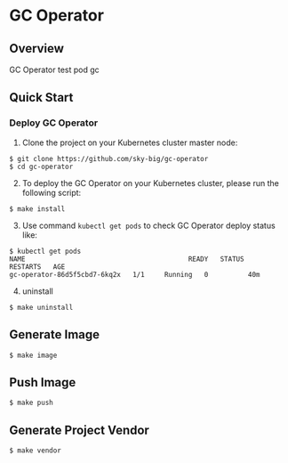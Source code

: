# GC Operator

## Overview

GC Operator test pod gc

## Quick Start

### Deploy GC Operator

1. Clone the project on your Kubernetes cluster master node:

```
$ git clone https://github.com/sky-big/gc-operator
$ cd gc-operator
```

2. To deploy the GC Operator on your Kubernetes cluster, please run the following script:

```
$ make install
```

3. Use command ```kubectl get pods``` to check GC Operator deploy status like:

```
$ kubectl get pods
NAME                                         READY   STATUS    RESTARTS   AGE
gc-operator-86d5f5cbd7-6kq2x   1/1     Running   0          40m
```

4. uninstall

```
$ make uninstall
```

## Generate Image

```
$ make image
```

## Push Image

```
$ make push
```

## Generate Project Vendor

```
$ make vendor
```

